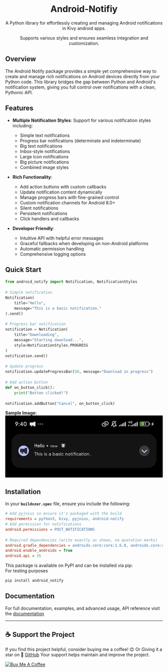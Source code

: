 <div align="center">
    <br>
    <h1> Android-Notifiy </h1>
    <p> A Python library for effortlessly creating and managing Android notifications in Kivy android apps.</p>
    <p>Supports various styles and ensures seamless integration and customization.</p>
    <!-- <br> -->
    <!-- <img src="https://raw.githubusercontent.com/Fector101/android_notify/main/docs/imgs/democollage.jpg"> -->
</div>

## Overview

The Android Notify package provides a simple yet comprehensive way to create and manage rich notifications on Android devices directly from your Python code. This library bridges the gap between Python and Android's notification system, giving you full control over notifications with a clean, Pythonic API.

## Features

- **Multiple Notification Styles**: Support for various notification styles including:
  - Simple text notifications
  - Progress bar notifications (determinate and indeterminate)
  - Big text notifications
  - Inbox-style notifications
  - Large icon notifications
  - Big picture notifications
  - Combined image styles

- **Rich Functionality**:
  - Add action buttons with custom callbacks
  - Update notification content dynamically
  - Manage progress bars with fine-grained control
  - Custom notification channels for Android 8.0+
  - Silent notifications
  - Persistent notifications
  - Click handlers and callbacks

- **Developer Friendly**:
  - Intuitive API with helpful error messages
  - Graceful fallbacks when developing on non-Android platforms
  - Automatic permission handling
  - Comprehensive logging options

## Quick Start

```python
from android_notify import Notification, NotificationStyles

# Simple notification
Notification(
    title="Hello",
    message="This is a basic notification."
).send()

# Progress bar notification
notification = Notification(
    title="Downloading",
    message="Starting download...",
    style=NotificationStyles.PROGRESS
)
notification.send()

# Update progress
notification.updateProgressBar(50, message="Download in progress")

# Add action button
def on_button_click():
    print("Button clicked!")
    
notification.addButton("Cancel", on_button_click)
```

**Sample Image:**  
![basic notification img sample](https://raw.githubusercontent.com/Fector101/android_notify/main/docs/imgs/basicnoti.jpg)

## Installation

In your **`buildozer.spec`** file, ensure you include the following:

```ini
# Add pyjnius so ensure it's packaged with the build
requirements = python3, kivy, pyjnius, android-notify
# Add permission for notifications
android.permissions = POST_NOTIFICATIONS

# Required dependencies (write exactly as shown, no quotation marks)
android.gradle_dependencies = androidx.core:core:1.6.0, androidx.core:core-ktx:1.15.0
android.enable_androidx = True
android.api = 35
```

This package is available on PyPI and can be installed via pip:  
For testing purposes

```bash
pip install android_notify
```

## Documentation

For full documentation, examples, and advanced usage, API reference visit the
[documentation](https://android-notify.vercel.app/getting-started)

---

## ☕ Support the Project

If you find this project helpful, consider buying me a coffee! 😊 Or Giving it a star on 🌟 [GitHub](https://github.com/Fector101/android_notify/) Your support helps maintain and improve the project.

<a href="https://www.buymeacoffee.com/fector101" target="_blank">
  <img src="https://cdn.buymeacoffee.com/buttons/v2/default-yellow.png" alt="Buy Me A Coffee" height="60">
</a>
